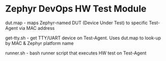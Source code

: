 # Zephyr DevOps HW Test Module

dut.map - maps Zephyr-named DUT (Device Under Test) to specific Test-Agent via MAC address

get-tty.sh - get TTY/UART device on Test-Agent. Uses dut.map to look-up by MAC & Zephyr platform name

runner.sh - bash runner script that executes HW test on Test-Agent
